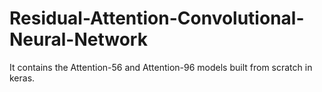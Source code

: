 # Residual-Attention-Convolutional-Neural-Network
It contains the Attention-56 and Attention-96 models built from scratch in keras.
